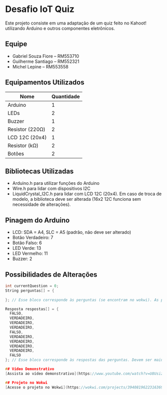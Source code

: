 # Desafio IoT Quiz

Este projeto consiste em uma adaptação de um quiz feito no Kahoot! utilizando Arduino e outros componentes eletrônicos.

## Equipe
- Gabriel Souza Fiore – RM553710
- Guilherme Santiago – RM552321
- Michel Lepine – RM553558

## Equipamentos Utilizados
| Nome            | Quantidade |
|-----------------|------------|
| Arduino         | 1          |
| LEDs            | 2          |
| Buzzer          | 1          |
| Resistor (220Ω) | 2          |
| LCD 12C (20x4)  | 1          |
| Resistor (kΩ)   | 2          |
| Botões          | 2          |

## Bibliotecas Utilizadas
- Arduino.h para utilizar funções do Arduino
- Wire.h para lidar com dispositivos I2C
- LiquidCrystal_I2C.h para lidar com LCD 12C (20x4). Em caso de troca de modelo, a biblioteca deve ser alterada (16x2 12C funciona sem necessidade de alterações).

## Pinagem do Arduino
- LCD: SDA = A4, SLC = A5 (padrão, não deve ser alterado)
- Botão Verdadeiro: 7
- Botão Falso: 6
- LED Verde: 13
- LED Vermelho: 11
- Buzzer: 2

## Possibilidades de Alterações
```cpp
int currentQuestion = 0;
String perguntas[] = {
 
}; // Esse bloco corresponde às perguntas (se encontram no wokwi). As perguntas devem ser strings, não conter acentuações ou caracteres especiais, devido à limitação do display.

Resposta respostas[] = {
  FALSO,
  VERDADEIRO,
  VERDADEIRO,
  VERDADEIRO,
  FALSO,
  VERDADEIRO,
  VERDADEIRO,
  VERDADEIRO,
  VERDADEIRO,
  FALSO
}; // Esse bloco corresponde às respostas das perguntas. Devem ser maiúsculas.

## Vídeo Demonstrativo
[Assista ao vídeo demonstrativo](https://www.youtube.com/watch?v=U8Usizv7JS8)

## Projeto no Wokwi
[Acesse o projeto no Wokwi](https://wokwi.com/projects/394081962231636993)
